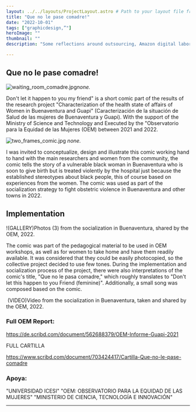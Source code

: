```yaml
---
layout: ../../layouts/ProjectLayout.astro # Path to your layout file from this Markdown file
title: "Que no le pase comadre!"
date: "2022-10-01"
tags: ["graphicdesign,”"]
heroImage: ""
thumbnail: ""
description: "Some reflections around outsourcing, Amazon digital labor and postcapitalism imaginaries."

---
```


## Que no le pase comadre!

![waiting_room_comadre.jpg](https://via.placeholder.com/800x600)*none.*

Don't let it happen to you my friend" is a short comic part of the results of the research project "Characterization of the health state of affairs of Women in Buenaventura and Guapi" (Caracterización de la situación de Salud de las mujeres de Buenaventura y Guapi). With the support of the Ministry of Science and Technology and Executed by the "Observatorio para la Equidad de las Mujeres (OEM) between 2021 and 2022.


![two_frames_comic.jpg](https://via.placeholder.com/800x600)
*none.*

I was invited to conceptualize, design and illustrate this comic working hand to hand with the main researchers and women from the community, the comic tells the story of a vulnerable black woman in Buenaventura who is soon to give birth but is treated violently by the hospital just because the established stereotypes about black people, this of course based on experiences from the women. The comic was used as part of the socialization strategy to fight obstetric violence in Buenaventura and other towns in 2022.

## Implementation

!(GALLERY)Photos (3) from the socialization in Buenaventura, shared by the OEM, 2022.

The comic was part of the pedagogical material to be used in OEM workshops, as well as for women to take home and have them readily available. It was considered that they could be easily photocopied, so the collective project decided to use few tones. During the implementation and socialization process of the project, there were also interpretations of the comic's title, "Que no le pasa comadre," which roughly translates to "Don't let this happen to you Friend (feminine)". Additionally, a small song was composed based on the comic.

​
(VIDEO)Video from the socialization in Buenaventura, taken and shared by the OEM, 2022.

### Full OEM Report:

https://de.scribd.com/document/562688379/OEM-Informe-Guapi-2021


FULL CARTILLA

https://www.scribd.com/document/703424417/Cartilla-Que-no-le-pase-comadre

### Apoya:

"UNIVERSIDAD ICESI" 
"OEM: OBSERVATORIO PARA LA EQUIDAD DE LAS MUJERES" 
"MINISTERIO DE CIENCIA, TECNOLOGÍA E INNOVACIÓN"

---